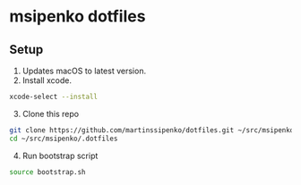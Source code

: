 # msipenko dotfiles

## Setup

1. Updates macOS to latest version.
2. Install xcode.

```sh
xcode-select --install
```

3. Clone this repo

```sh
git clone https://github.com/martinssipenko/dotfiles.git ~/src/msipenko/.dotfiles
cd ~/src/msipenko/.dotfiles
```

4. Run bootstrap script
```sh
source bootstrap.sh
```
